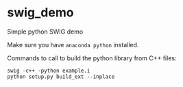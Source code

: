 # swig_demo
Simple python SWIG demo

Make sure you have `anaconda python` installed.

Commands to call to build the python library from C++ files:

```
swig -c++ -python example.i
python setup.py build_ext --inplace
```
